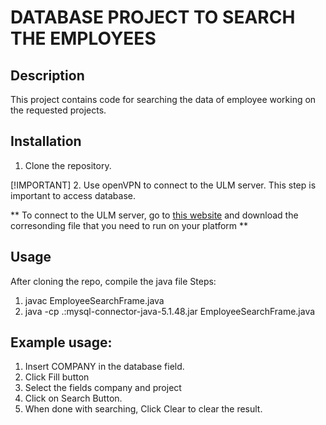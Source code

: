 # DATABASE PROJECT TO SEARCH THE EMPLOYEES

## Description
This project contains code for searching the data of employee working on the requested projects.

## Installation
1. Clone the repository.

[!IMPORTANT]
2. Use openVPN to connect to the ULM server. This step is important to access database.

** To connect to the ULM server, go to [this website](openvpn.ulm.edu) and download the corresonding file that you need to run on your platform **


## Usage
After cloning the repo, compile the java file
Steps:
1. javac EmployeeSearchFrame.java
2. java -cp .:mysql-connector-java-5.1.48.jar EmployeeSearchFrame.java


## Example usage:

1. Insert COMPANY in the database field.
2. Click Fill button
3. Select the fields company and project
4. Click on Search Button.
5. When done with searching, Click Clear to clear the result.

###